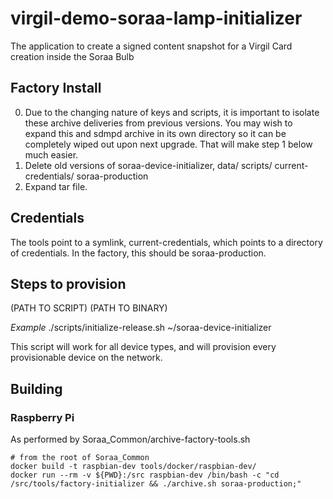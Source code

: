 # virgil-demo-soraa-lamp-initializer
The application to create a signed content snapshot for a Virgil Card creation inside the Soraa Bulb

## Factory Install

0) Due to the changing nature of keys and scripts, it is important to isolate these archive
   deliveries from previous versions.  You may wish to expand this and sdmpd archive in its own directory
   so it can be completely wiped out upon next upgrade.  That will make step 1 below much easier.
1) Delete old versions of soraa-device-initializer, data/ scripts/ current-credentials/ soraa-production
2) Expand tar file.

## Credentials

The tools point to a symlink, current-credentials, which points to a directory of credentials.
In the factory, this should be soraa-production.

## Steps to provision

(PATH TO SCRIPT) (PATH TO BINARY)

*Example*
./scripts/initialize-release.sh ~/soraa-device-initializer

This script will work for all device types, and will provision every provisionable device on the network.

## Building 

### Raspberry Pi

As performed by Soraa_Common/archive-factory-tools.sh
```
# from the root of Soraa_Common
docker build -t raspbian-dev tools/docker/raspbian-dev/
docker run --rm -v ${PWD}:/src raspbian-dev /bin/bash -c "cd /src/tools/factory-initializer && ./archive.sh soraa-production;"
```

